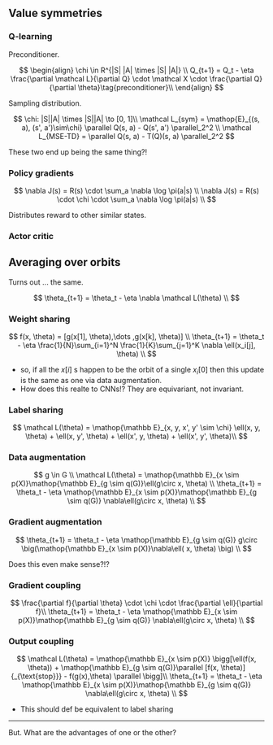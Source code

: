 ## Value symmetries

### Q-learning

Preconditioner.

$$
\begin{align}
\chi \in R^{|S| |A| \times |S| |A|} \\
Q_{t+1} = Q_t - \eta  \frac{\partial \mathcal L}{\partial Q} \cdot \mathcal X \cdot \frac{\partial Q}{\partial \theta}\tag{preconditioner}\\
\end{align}
$$

Sampling distribution.

$$
\chi: |S||A| \times |S||A| \to [0, 1]\\
\mathcal L_{sym} = \mathop{E}_{(s, a), (s', a')\sim\chi} \parallel Q(s, a) - Q(s', a') \parallel_2^2 \\
\mathcal L_{MSE-TD} =  \parallel Q(s, a) - T(Q)(s, a) \parallel_2^2
$$


These two end up being the same thing?!


### Policy gradients

$$
\nabla J(s) = R(s) \cdot \sum_a \nabla \log \pi(a|s) \\
\nabla J(s) = R(s) \cdot \chi \cdot \sum_a \nabla \log \pi(a|s) \\
$$

Distributes reward to other similar states.

### Actor critic




## Averaging over orbits
Turns out ... the same.

$$
\theta_{t+1} = \theta_t - \eta \nabla \mathcal L(\theta) \\
$$

### Weight sharing

$$
f(x, \theta) = [g(x[1], \theta),\dots ,g(x[k], \theta)] \\
\theta_{t+1} = \theta_t - \eta \frac{1}{N}\sum_{i=1}^N  \frac{1}{K}\sum_{j=1}^K  \nabla \ell(x_i[j], \theta) \\
$$

- so, if all the $x[i]$ s happen to be the orbit of a single $x_i[0]$ then this update is the same as one via data augmentation.
- How does this realte to CNNs!? They are equivariant, not invariant.

### Label sharing

$$
\mathcal L(\theta) = \mathop{\mathbb E}_{x, y, x', y' \sim \chi} \ell(x, y, \theta) + \ell(x, y', \theta) + \ell(x', y, \theta) + \ell(x', y', \theta)\\
$$


### Data augmentation

$$
g \in G \\
\mathcal L(\theta) = \mathop{\mathbb E}_{x \sim p(X)}\mathop{\mathbb E}_{g \sim q(G)}\ell(g\circ x, \theta) \\
\theta_{t+1} = \theta_t - \eta \mathop{\mathbb E}_{x \sim p(X)}\mathop{\mathbb E}_{g \sim q(G)} \nabla\ell(g\circ x, \theta)   \\
$$

### Gradient augmentation

$$
\theta_{t+1} = \theta_t - \eta \mathop{\mathbb E}_{g \sim q(G)} g\circ \big(\mathop{\mathbb E}_{x \sim p(X)}\nabla\ell( x, \theta) \big)  \\
$$

Does this even make sense?!?

### Gradient coupling

$$
\frac{\partial f}{\partial \theta} \cdot \chi \cdot \frac{\partial \ell}{\partial f}\\
\theta_{t+1} = \theta_t - \eta \mathop{\mathbb E}_{x \sim p(X)}\mathop{\mathbb E}_{g \sim q(G)} \nabla\ell(g\circ x, \theta) \\
$$

### Output coupling

$$
\mathcal L(\theta) = \mathop{\mathbb E}_{x \sim p(X)}  \bigg[\ell(f(x, \theta)) + \mathop{\mathbb E}_{g \sim q(G)}\parallel [f(x, \theta)]{_{\text{stop}}} - f(g(x),\theta) \parallel \bigg]\\
\theta_{t+1} = \theta_t - \eta \mathop{\mathbb E}_{x \sim p(X)}\mathop{\mathbb E}_{g \sim q(G)} \nabla\ell(g\circ x, \theta)   \\
$$

- This should def be equivalent to label sharing

***

But. What are the advantages of one or the other?
